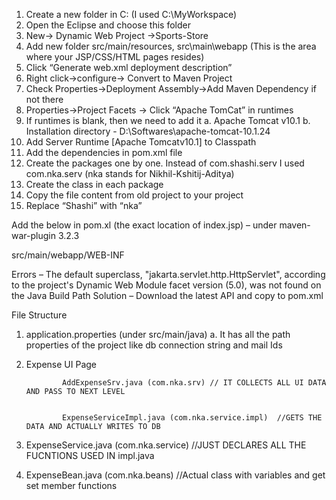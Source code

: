 1.	Create a new folder in C: (I used C:\MyWorkspace)
2.	Open the Eclipse and choose this folder
3.	New-> Dynamic Web Project ->Sports-Store
4.	Add new folder src/main/resources, src\main\webapp (This is the area where your JSP/CSS/HTML pages resides)
5.	Click “Generate web.xml deployment description”
6.	Right click->configure-> Convert to Maven Project
7.	Check Properties->Deployment Assembly->Add Maven Dependency if not there
8.	Properties->Project Facets -> Click “Apache TomCat” in runtimes
9.	If runtimes is blank, then we need to add it
a.	Apache Tomcat v10.1
b.	Installation directory - D:\Softwares\apache-tomcat-10.1.24
10.	Add Server Runtime [Apache Tomcatv10.1] to Classpath
11.	Add the dependencies in pom.xml file
12.	Create the packages one by one. Instead of com.shashi.serv I used com.nka.serv (nka stands for Nikhil-Kshitij-Aditya)
13.	Create the class in each package
14.	Copy the file content from old project to your project
15.	Replace “Shashi” with “nka”

Add the below in pom.xl (the exact location of index.jsp) – under <artifactId>maven-war-plugin</artifactId>
        <version>3.2.3</version>


<configuration>	
<warSourceDirectory>src/main/webapp/WEB-INF</warSourceDirectory>
</configuration>


Errors – 
The default superclass, "jakarta.servlet.http.HttpServlet", according to the project's Dynamic Web Module facet version (5.0), was not found on the Java Build Path
Solution – Download the latest API and copy to pom.xml

File Structure
1.	application.properties (under src/main/java)
a.	It has all the path properties of the project like db connection string and mail Ids
2.	Expense UI Page

	
                AddExpenseSrv.java (com.nka.srv) // IT COLLECTS ALL UI DATA AND PASS TO NEXT LEVEL

	
                ExpenseServiceImpl.java (com.nka.service.impl) 	//GETS THE DATA AND ACTUALLY WRITES TO DB


1.	ExpenseService.java (com.nka.service)	//JUST DECLARES ALL THE FUCNTIONS USED IN impl.java
2.	ExpenseBean.java (com.nka.beans)	//Actual class with variables and get set member functions

